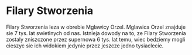 # Filary Stworzenia

Filary Stworzenia leza w obrebie Mglawicy Orzel. Mglawica Orzel znajduje sie 7
tys. lat swietlnych od nas. Istnieja dowody na to, ze Filary Stworzenia zostaly
zniszczone przez supernowa 6 tys. lat temu, wiec bedziemy mogli cieszyc sie ich
widokiem jedynie przez jeszcze jedno tysiaclecie.
